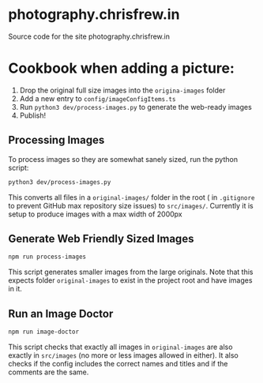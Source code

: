 # photography.chrisfrew.in

Source code for the site photography.chrisfrew.in

# Cookbook when adding a picture:

1. Drop the original full size images into the `origina-images` folder
2. Add a new entry to `config/imageConfigItems.ts`
3. Run `python3 dev/process-images.py` to generate the web-ready images
4. Publish!

## Processing Images

To process images so they are somewhat sanely sized, run the python script:

```bash
python3 dev/process-images.py
```

This converts all files in a `original-images/` folder in the root ( in `.gitignore` to prevent GitHub max repository size issues) to `src/images/`. Currently it is setup to produce images with a max width of 2000px

## Generate Web Friendly Sized Images

```bash
npm run process-images
```

This script generates smaller images from the large originals. Note that this expects folder `original-images` to exist in the project root and have images in it.

## Run an Image Doctor

```bash
npm run image-doctor
```

This script checks that exactly all images in `original-images` are also exactly in `src/images` (no more or less images allowed in either). It also checks if the config includes the correct names and titles and if the comments are the same.